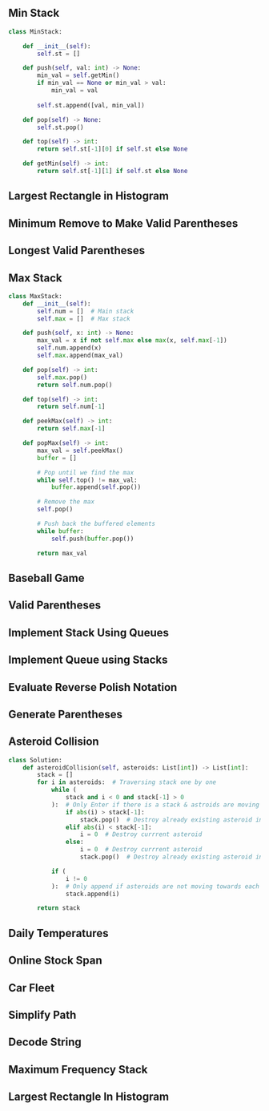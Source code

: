 ## Min Stack
```python
class MinStack:

    def __init__(self):
        self.st = []

    def push(self, val: int) -> None:
        min_val = self.getMin()
        if min_val == None or min_val > val:
            min_val = val
        
        self.st.append([val, min_val])

    def pop(self) -> None:
        self.st.pop()

    def top(self) -> int:
        return self.st[-1][0] if self.st else None

    def getMin(self) -> int:
        return self.st[-1][1] if self.st else None
```
## Largest Rectangle in Histogram
## Minimum Remove to Make Valid Parentheses
## Longest Valid Parentheses
## Max Stack
```python
class MaxStack:
    def __init__(self):
        self.num = []  # Main stack
        self.max = []  # Max stack

    def push(self, x: int) -> None:
        max_val = x if not self.max else max(x, self.max[-1])
        self.num.append(x)
        self.max.append(max_val)

    def pop(self) -> int:
        self.max.pop()
        return self.num.pop()

    def top(self) -> int:
        return self.num[-1]

    def peekMax(self) -> int:
        return self.max[-1]

    def popMax(self) -> int:
        max_val = self.peekMax()
        buffer = []

        # Pop until we find the max
        while self.top() != max_val:
            buffer.append(self.pop())

        # Remove the max
        self.pop()

        # Push back the buffered elements
        while buffer:
            self.push(buffer.pop())

        return max_val
```
## Baseball Game   	
## Valid Parentheses   	
## Implement Stack Using Queues   	
## Implement Queue using Stacks   	  	
## Evaluate Reverse Polish Notation   	
## Generate Parentheses   	
## Asteroid Collision
```python
class Solution:
    def asteroidCollision(self, asteroids: List[int]) -> List[int]:
        stack = []
        for i in asteroids:  # Traversing stack one by one
            while (
                stack and i < 0 and stack[-1] > 0
            ):  # Only Enter if there is a stack & astroids are moving towards each other
                if abs(i) > stack[-1]:
                    stack.pop()  # Destroy already existing asteroid in stack
                elif abs(i) < stack[-1]:
                    i = 0  # Destroy currrent asteroid
                else:
                    i = 0  # Destroy currrent asteroid
                    stack.pop()  # Destroy already existing asteroid in stack

            if (
                i != 0
            ):  # Only append if asteroids are not moving towards each other and dont append if current asteroids is destroyed
                stack.append(i)

        return stack
```
## Daily Temperatures   	
## Online Stock Span   	
## Car Fleet   	
## Simplify Path   	
## Decode String   	
## Maximum Frequency Stack   	
## Largest Rectangle In Histogram
